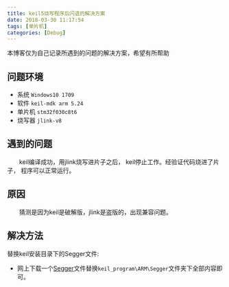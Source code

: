 ```yaml
---
title: keil5烧写程序后闪退的解决方案
date: 2018-03-30 11:17:54
tags: [单片机]
categories: [Debug]
---
```


本博客仅为自己记录所遇到的问题的解决方案，希望有所帮助

## 问题环境

- 系统 `Windows10 1709`
- 软件 `keil-mdk arm 5.24`
- 单片机 `stm32f030c8t6`
- 烧写器 `jlink-v8`

## 遇到的问题

&emsp;&emsp;keil编译成功，用jlink烧写进片子之后， keil停止工作。经验证代码烧进了片子， 程序可以正常运行。

## 原因

&emsp;&emsp;猜测是因为keil是破解版，jlink是盗版的，出现兼容问题。

## 解决方法

替换keil安装目录下的Segger文件:

- 网上下载一个[Segger][1]文件替换`keil_program\ARM\Segger`文件夹下全部内容即可。

[1]: https://pan.baidu.com/s/1Bl4Q4RQkP-Ba9V8qdO9NFQ
